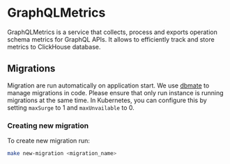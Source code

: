 # GraphQLMetrics

GraphQLMetrics is a service that collects, process and exports operation schema metrics for GraphQL APIs.
It allows to efficiently track and store metrics to ClickHouse database.

## Migrations

Migration are run automatically on application start. We use [dbmate](https://github.com/amacneil/dbmate) to manage migrations in code.
Please ensure that only run instance is running migrations at the same time. In Kubernetes, you can configure this by setting `maxSurge` to 1 and `maxUnvailable` to 0.

### Creating new migration

To create new migration run:

```bash
make new-migration <migration_name>
```